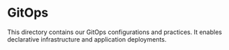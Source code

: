 # GitOps
This directory contains our GitOps configurations and practices.
It enables declarative infrastructure and application deployments.
